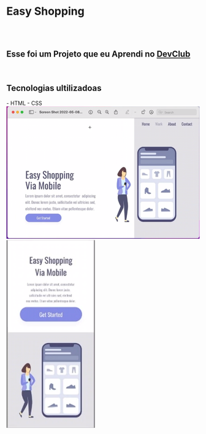 <h1> Easy Shopping</h1>
<br>
<br>
<h2>Esse foi um Projeto que eu Aprendi no <a href="https://rodolfomori.com.br/devclub">DevClub</a></h2>
<br>
<h2> Tecnologias ultilizadoas</h2>
- HTML
- CSS
<img src="https://github.com/EduardoDev98/Eas/blob/main/Captura%20de%20tela%202024-03-18%20114607.png?raw=true">

<img src="https://github.com/EduardoDev98/Eas/blob/main/Mobile.png?raw=true">
